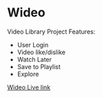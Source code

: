 # Wideo
 Video Library Project
 Features:
 - User Login
 - Video like/dislike
 - Watch Later 
 - Save to Playlist
 - Explore
 
[Wideo Live link](https://wideo.netlify.app/)
